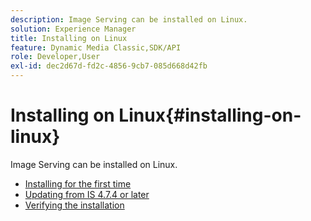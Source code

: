 ```yaml
---
description: Image Serving can be installed on Linux.
solution: Experience Manager
title: Installing on Linux
feature: Dynamic Media Classic,SDK/API
role: Developer,User
exl-id: dec2d67d-fd2c-4856-9cb7-085d668d42fb
---
```

# Installing on Linux{#installing-on-linux}

Image Serving can be installed on Linux.

* [Installing for the first time](t-first-install-lin.md)
* [Updating from IS 4.7.4 or later](t-update-lin.md)
* [Verifying the installation](t-verify-install-lin.md)
